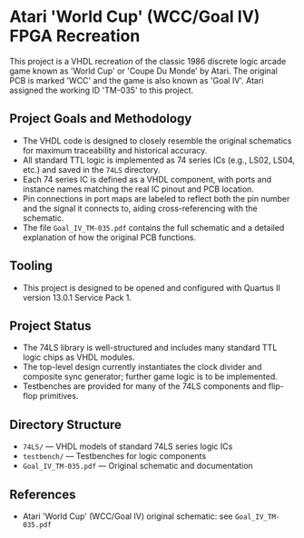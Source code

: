 # Atari 'World Cup' (WCC/Goal IV) FPGA Recreation

This project is a VHDL recreation of the classic 1986 discrete logic arcade game known as 'World Cup' or 'Coupe Du Monde' by Atari. The original PCB is marked 'WCC' and the game is also known as 'Goal IV'. Atari assigned the working ID 'TM-035' to this project.

## Project Goals and Methodology
- The VHDL code is designed to closely resemble the original schematics for maximum traceability and historical accuracy.
- All standard TTL logic is implemented as 74 series ICs (e.g., LS02, LS04, etc.) and saved in the `74LS` directory.
- Each 74 series IC is defined as a VHDL component, with ports and instance names matching the real IC pinout and PCB location.
- Pin connections in port maps are labeled to reflect both the pin number and the signal it connects to, aiding cross-referencing with the schematic.
- The file `Goal_IV_TM-035.pdf` contains the full schematic and a detailed explanation of how the original PCB functions.

## Tooling
- This project is designed to be opened and configured with Quartus II version 13.0.1 Service Pack 1.

## Project Status
- The 74LS library is well-structured and includes many standard TTL logic chips as VHDL modules.
- The top-level design currently instantiates the clock divider and composite sync generator; further game logic is to be implemented.
- Testbenches are provided for many of the 74LS components and flip-flop primitives.

## Directory Structure
- `74LS/` — VHDL models of standard 74LS series logic ICs
- `testbench/` — Testbenches for logic components
- `Goal_IV_TM-035.pdf` — Original schematic and documentation

## References
- Atari 'World Cup' (WCC/Goal IV) original schematic: see `Goal_IV_TM-035.pdf`
